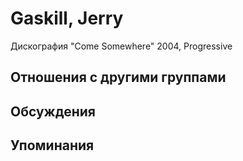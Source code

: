 # Gaskill, Jerry

Дискография
"Come Somewhere" 2004, Progressive

## Отношения с другими группами


## Обсуждения


## Упоминания


